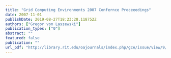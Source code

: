 ```yaml
---
title: "Grid Computing Environments 2007 Confernce Proceeedings"
date: 2007-11-01
publishDate: 2019-08-27T18:23:28.118752Z
authors: ["Gregor von Laszewski"]
publication_types: ["0"]
abstract: ""
featured: false
publication: ""
url_pdf: "http://library.rit.edu/oajournals/index.php/gce/issue/view/9/showToc"
---
```


